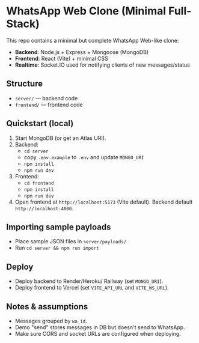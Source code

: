 # WhatsApp Web Clone (Minimal Full-Stack)

This repo contains a minimal but complete WhatsApp Web-like clone:
- **Backend**: Node.js + Express + Mongoose (MongoDB)
- **Frontend**: React (Vite) + minimal CSS
- **Realtime**: Socket.IO used for notifying clients of new messages/status

## Structure
- `server/` — backend code
- `frontend/` — frontend code

## Quickstart (local)
1. Start MongoDB (or get an Atlas URI).
2. Backend:
   - `cd server`
   - copy `.env.example` to `.env` and update `MONGO_URI`
   - `npm install`
   - `npm run dev`
3. Frontend:
   - `cd frontend`
   - `npm install`
   - `npm run dev`
4. Open frontend at `http://localhost:5173` (Vite default). Backend default `http://localhost:4000`.

## Importing sample payloads
- Place sample JSON files in `server/payloads/`
- Run `cd server && npm run import`

## Deploy
- Deploy backend to Render/Heroku/ Railway (set `MONGO_URI`).
- Deploy frontend to Vercel (set `VITE_API_URL` and `VITE_WS_URL`).

## Notes & assumptions
- Messages grouped by `wa_id`.
- Demo "send" stores messages in DB but doesn't send to WhatsApp.
- Make sure CORS and socket URLs are configured when deploying.

